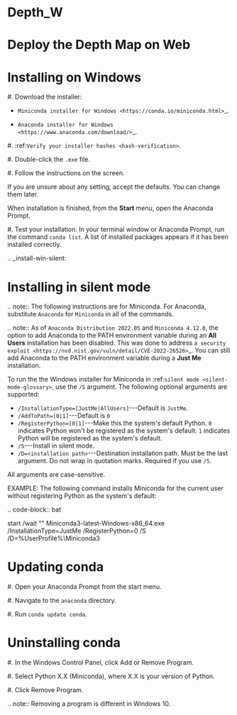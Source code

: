 # Depth_W
Deploy the Depth Map on Web
=====================
Installing on Windows
=====================

#. Download the installer:

   * `Miniconda installer for
     Windows <https://conda.io/miniconda.html>`_.

   * `Anaconda installer for
     Windows <https://www.anaconda.com/download/>`_.

#. :ref:`Verify your installer hashes <hash-verification>`.

#. Double-click the ``.exe`` file.

#. Follow the instructions on the screen.

   If you are unsure about any setting, accept the defaults. You
   can change them later.

   When installation is finished, from the **Start** menu, open the
   Anaconda Prompt.

#. Test your installation. In your terminal window or
   Anaconda Prompt, run the command ``conda list``. A list of installed packages appears
   if it has been installed correctly.


.. _install-win-silent:

Installing in silent mode
=========================

.. note::
   The following instructions are for Miniconda. For Anaconda,
   substitute ``Anaconda`` for ``Miniconda`` in all of the commands.

.. note::
   As of ``Anaconda Distribution 2022.05`` and ``Miniconda 4.12.0``, the option to add Anaconda to the PATH environment variable during an **All Users** installation has been disabled. This was done to address `a security exploit <https://nvd.nist.gov/vuln/detail/CVE-2022-26526>`_. You can still add Anaconda to the PATH environment variable during a **Just Me** installation.

To run the the Windows installer for Miniconda in
:ref:`silent mode <silent-mode-glossary>`, use the ``/S``
argument. The following optional arguments are supported:

* ``/InstallationType=[JustMe|AllUsers]``---Default is ``JustMe``.
* ``/AddToPath=[0|1]``---Default is ``0``
* ``/RegisterPython=[0|1]``---Make this the system's default
  Python.
  ``0`` indicates Python won't be registered as the system's default. ``1``
  indicates Python will be registered as the system's default.
* ``/S``---Install in silent mode.
* ``/D=<installation path>``---Destination installation path.
  Must be the last argument. Do not wrap in quotation marks.
  Required if you use ``/S``.

All arguments are case-sensitive.

EXAMPLE: The following command installs Miniconda for the
current user without registering Python as the system's default:

.. code-block:: bat

   start /wait "" Miniconda3-latest-Windows-x86_64.exe /InstallationType=JustMe /RegisterPython=0 /S /D=%UserProfile%\Miniconda3


Updating conda
==============

#. Open your Anaconda Prompt from the start menu.

#. Navigate to the ``anaconda`` directory.

#. Run ``conda update conda``.


Uninstalling conda
==================

#. In the Windows Control Panel, click Add or Remove Program.

#. Select Python X.X (Miniconda), where X.X is your version of Python.

#. Click Remove Program.

.. note::
   Removing a program is different in Windows 10.
